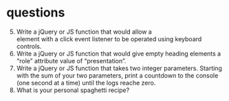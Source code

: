 # questions
5. Write a jQuery or JS function that would allow a <div> element with a click event listener to be operated using keyboard controls.
  6. Write a jQuery or JS function that would give empty heading elements a “role” attribute value of “presentation”.
7. Write a jQuery or JS function that takes two integer parameters. Starting with the sum of your two parameters, print a countdown to the console (one second at a time) until the logs reache zero.
8. What is your personal spaghetti recipe?
